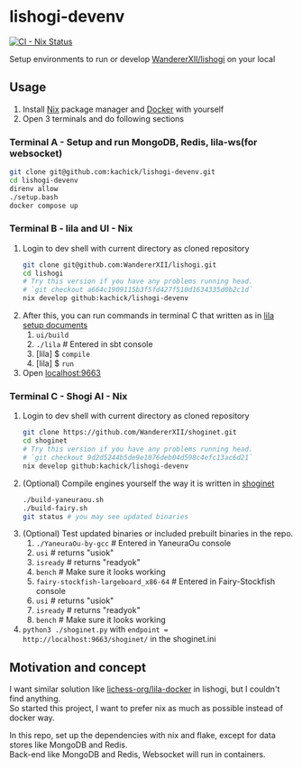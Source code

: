 # lishogi-devenv

[![CI - Nix Status](https://github.com/kachick/lishogi-devenv/actions/workflows/ci-nix.yml/badge.svg?branch=main)](https://github.com/kachick/lishogi-devenv/actions/workflows/ci-nix.yml?query=branch%3Amain+)

Setup environments to run or develop [WandererXII/lishogi](https://github.com/WandererXII/lishogi) on your local

## Usage

1. Install [Nix](https://nixos.org/) package manager and [Docker](https://www.docker.com/) with yourself
1. Open 3 terminals and do following sections

### Terminal A - Setup and run MongoDB, Redis, lila-ws(for websocket)

```bash
git clone git@github.com:kachick/lishogi-devenv.git
cd lishogi-devenv
direnv allow
./setup.bash
docker compose up
```

### Terminal B - lila and UI - Nix

1. Login to dev shell with current directory as cloned repository
   ```bash
   git clone git@github.com:WandererXII/lishogi.git
   cd lishogi
   # Try this version if you have any problems running head.
   # `git checkout a664c1909115b3f5fd427f510d1634335d0b2c1d`
   nix develop github:kachick/lishogi-devenv
   ```
1. After this, you can run commands in terminal C that written as in [lila setup documents](https://github.com/lichess-org/lila/wiki/Lichess-Development-Onboarding)
   1. `ui/build`
   1. `./lila` # Entered in sbt console
   1. [lila] $ `compile`
   1. [lila] $ `run`
1. Open [localhost:9663](http://localhost:9663/)

### Terminal C - Shogi AI - Nix

1. Login to dev shell with current directory as cloned repository
   ```bash
   git clone https://github.com/WandererXII/shoginet.git
   cd shoginet
   # Try this version if you have any problems running head.
   # `git checkout 9d2d5244b5de9e1076deb04d598c4efc13ac6d21`
   nix develop github:kachick/lishogi-devenv
   ```
1. (Optional) Compile engines yourself the way it is written in [shoginet](https://github.com/WandererXII/shoginet/blob/main/README.md?plain=1#L7-L27)
   ```bash
   ./build-yaneuraou.sh
   ./build-fairy.sh
   git status # you may see updated binaries
   ```
1. (Optional) Test updated binaries or included prebuilt binaries in the repo.
   1. `./YaneuraOu-by-gcc` # Entered in YaneuraOu console
   1. `usi` # returns "usiok"
   1. `isready` # returns "readyok"
   1. `bench` # Make sure it looks working
   1. `fairy-stockfish-largeboard_x86-64` # Entered in Fairy-Stockfish console
   1. `usi` # returns "usiok"
   1. `isready` # returns "readyok"
   1. `bench` # Make sure it looks working
1. `python3 ./shoginet.py` with `endpoint = http://localhost:9663/shoginet/` in the shoginet.ini

## Motivation and concept

I want similar solution like [lichess-org/lila-docker](https://github.com/lichess-org/lila-docker) in lishogi, but I couldn't find anything.\
So started this project, I want to prefer nix as much as possible instead of docker way.

In this repo, set up the dependencies with nix and flake, except for data stores like MongoDB and Redis.\
Back-end like MongoDB and Redis, Websocket will run in containers.
